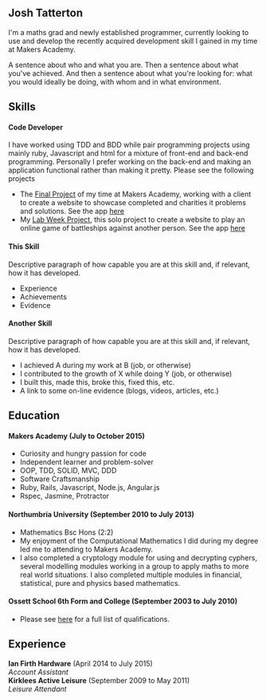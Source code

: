 ## Josh Tatterton

I'm a maths grad and newly established programmer, currently looking to use and develop the recently acquired development skill I gained in my time at Makers Academy. 

A sentence about who and what you are. Then a sentence about what you've achieved. And then a sentence about what you're looking for: what you would ideally be doing, with whom and in what environment.

## Skills

#### Code Developer

I have worked using TDD and BDD while pair programming projects using mainly ruby, Javascript and html for a mixture of front-end and back-end programming. Personally I prefer working on the back-end and making an application functional rather than making it pretty. 
Please see the following projects 

- The [Final Project](https://github.com/JoshuaTatterton/AgileVenturesWebsiteTwo) of my time at Makers Academy, working with a client  to create a website to showcase completed and charities it problems and solutions. See the app [here](https://fathomless-plateau-2837.herokuapp.com)
- My [Lab Week Project](https://github.com/JoshuaTatterton/BattleshipsWeb), this solo project to create a website to play an online game of battleships against another person. See the app [here](https://gentle-journey-9691.herokuapp.com)
#### This Skill

Descriptive paragraph of how capable you are at this skill and, if relevant, how it has developed.

- Experience
- Achievements
- Evidence

#### Another Skill

Descriptive paragraph of how capable you are at this skill and, if relevant, how it has developed.

- I achieved A during my work at B (job, or otherwise)
- I contributed to the growth of X while doing Y (job, or otherwise)
- I built this, made this, broke this, fixed this, etc.
- A link to some on-line evidence (blogs, videos, articles, etc.)

## Education

#### Makers Academy (July to October 2015)

- Curiosity and hungry passion for code
- Independent learner and problem-solver
- OOP, TDD, SOLID, MVC, DDD
- Software Craftsmanship
- Ruby, Rails, Javascript, Node.js, Angular.js
- Rspec, Jasmine, Protractor

#### Northumbria University (September 2010 to July 2013)

- Mathematics Bsc Hons (2:2)
- My enjoyment of the Computational Mathematics I did during my degree led me to attending to Makers Academy.
- I also completed a cryptology module for using and decrypting cyphers, several modelling modules working in a group to apply maths to more real world situations. I also completed multiple modules in financial, statistical, pure and physics based mathematics.

#### Ossett School 6th Form and College (September 2003 to July 2010)

- Please see [here](https://github.com/JoshuaTatterton/CV/blob/master/qualifications.md) for a full list of qualifications.

## Experience

**Ian Firth Hardware** (April 2014 to July 2015)    
*Account Assistant*  
**Kirklees Active Leisure** (September 2009 to May 2011)    
*Leisure Attendant* 
